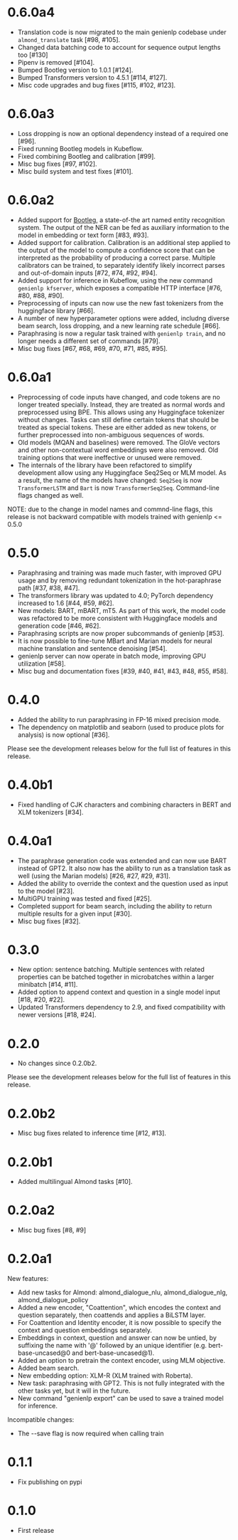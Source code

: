 0.6.0a4
=======

* Translation code is now migrated to the main genienlp codebase under `almond_translate` task [#98, #105].
* Changed data batching code to account for sequence output lengths too [#130]
* Pipenv is removed [#104].
* Bumped Bootleg version to 1.0.1 [#124].
* Bumped Transformers version to 4.5.1 [#114, #127].
* Misc code upgrades and bug fixes [#115, #102, #123].


0.6.0a3
=======

* Loss dropping is now an optional dependency instead of a required one [#96].
* Fixed running Bootleg models in Kubeflow.
* Fixed combining Bootleg and calibration [#99].
* Misc bug fixes [#97, #102].
* Misc build system and test fixes [#101].

0.6.0a2
=======

* Added support for [Bootleg](https://github.com/HazyResearch/bootleg), a state-of-the art
  named entity recognition system. The output of the NER can be fed as auxiliary information
  to the model in embedding or text form [#83, #93].
* Added support for calibration. Calibration is an additional step applied to the output of
  the model to compute a confidence score that can be interpreted as the probability of producing
  a correct parse. Multiple calibrators can be trained, to separately identify likely incorrect
  parses and out-of-domain inputs [#72, #74, #92, #94].
* Added support for inference in Kubeflow, using the new command `genienlp kfserver`, which
  exposes a compatible HTTP interface [#76, #80, #88, #90].
* Preprocessing of inputs can now use the new fast tokenizers from the huggingface library [#66].
* A number of new hyperparameter options were added, includng diverse beam search, loss dropping,
  and a new learning rate schedule [#66].
* Paraphrasing is now a regular task trained with `genienlp train`, and no longer needs a
  different set of commands [#79].
* Misc bug fixes [#67, #68, #69, #70, #71, #85, #95].

0.6.0a1
=======

* Preprocessing of code inputs have changed, and code tokens are no longer treated specially.
  Instead, they are treated as normal words and preprocessed using BPE. This allows using any
  Huggingface tokenizer without changes. Tasks can still define certain tokens that should be
  treated as special tokens. These are either added as new tokens, or further preprocessed
  into non-ambiguous sequences of words.
* Old models (MQAN and baselines) were removed. The GloVe vectors and other non-contextual
  word embeddings were also removed. Old training options that were ineffective or unused
  were removed.
* The internals of the library have been refactored to simplify development allow using any
  Huggingface Seq2Seq or MLM model. As a result, the name of the models have changed: `Seq2Seq`
  is now `TransformerLSTM` and `Bart` is now `TransformerSeq2Seq`. Command-line flags changed as well.
  
NOTE: due to the change in model names and commnd-line flags, this release is not backward
compatible with models trained with genienlp <= 0.5.0

0.5.0
=====

* Paraphrasing and training was made much faster, with improved GPU usage and by removing
  redundant tokenization in the hot-paraphrase path [#37, #38, #47].
* The transformers library was updated to 4.0; PyTorch dependency increased to 1.6 [#44, #59, #62].
* New models: BART, mBART, mT5. As part of this work, the model code was refactored to be more consistent
  with Huggingface models and generation code [#46, #62].
* Paraphrasing scripts are now proper subcommands of genienlp [#53].
* It is now possible to fine-tune MBart and Marian models for neural machine translation
  and sentence denoising [#54].
* genienlp server can now operate in batch mode, improving GPU utilization [#58].
* Misc bug and documentation fixes [#39, #40, #41, #43, #48, #55, #58].

0.4.0
=====

* Added the ability to run paraphrasing in FP-16 mixed precision mode.
* The dependency on matplotlib and seaborn (used to produce plots for analysis) is now 
  optional [#36].

Please see the development releases below for the full list of features in this release.

0.4.0b1
=======

* Fixed handling of CJK characters and combining characters in BERT and XLM tokenizers [#34].

0.4.0a1
=======

* The paraphrase generation code was extended and can now use BART instead of GPT2. It also now
  has the ability to run as a translation task as well (using the Marian models) [#26, #27, #29, #31].
* Added the ability to override the context and the question used as input to the model [#23].
* MultiGPU training was tested and fixed [#25].
* Completed support for beam search, including the ability to return multiple results for a given input [#30].
* Misc bug fixes [#32].

0.3.0
=====

* New option: sentence batching. Multiple sentences with related properties can be batched
  together in microbatches within a larger minibatch [#14, #11].
* Added option to append context and question in a single model input [#18, #20, #22].
* Updated Transformers dependency to 2.9, and fixed compatibility with newer versions [#18, #24].

0.2.0
=====

* No changes since 0.2.0b2.

Please see the development releases below for the full list of features in this release.

0.2.0b2
=======

* Misc bug fixes related to inference time [#12, #13].

0.2.0b1
=======

* Added multilingual Almond tasks [#10].

0.2.0a2
=======

* Misc bug fixes [#8, #9]

0.2.0a1
=======

New features:
* Add new tasks for Almond: almond_dialogue_nlu, almond_dialogue_nlg, almond_dialogue_policy
* Added a new encoder, "Coattention", which encodes the context and question separately, then
  coattends and applies a BiLSTM layer.
* For Coattention and Identity encoder, it is now possible to specify the context and question
  embeddings separately.
* Embeddings in context, question and answer can now be untied, by suffixing the name with '@'
  followed by an unique identifier (e.g. bert-base-uncased@0 and bert-base-uncased@1).
* Added an option to pretrain the context encoder, using MLM objective.
* Added beam search.
* New embedding option: XLM-R (XLM trained with Roberta).
* New task: paraphrasing with GPT2. This is not fully integrated with the other tasks yet,
  but it will in the future.
* New command "genienlp export" can be used to save a trained model for inference.

Incompatible changes:
* The --save flag is now required when calling train

0.1.1
=====

* Fix publishing on pypi

0.1.0
=====

* First release

